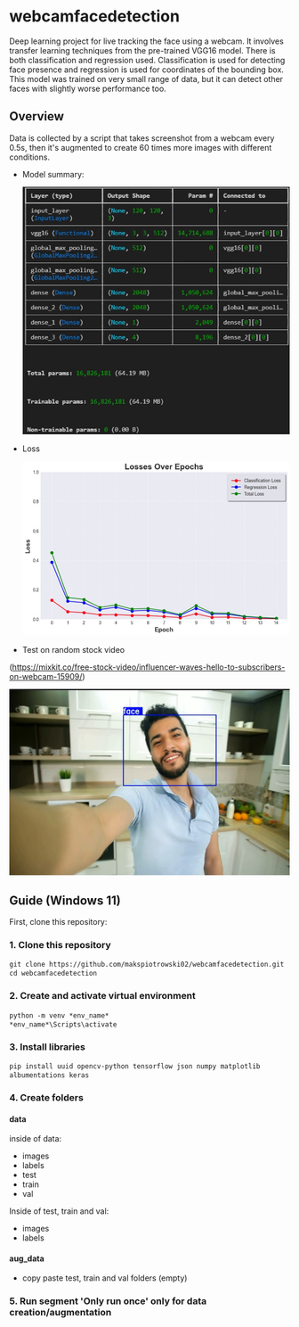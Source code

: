 # webcamfacedetection
Deep learning project for live tracking the face using a webcam. It involves transfer learning techniques from the pre-trained VGG16 model. There is both classification and regression used. Classification is used for detecting face presence and regression is used for coordinates of the bounding box. This model was trained on very small range of data, but it can detect other faces with slightly worse performance too.


## Overview
Data is collected by a script that takes screenshot from a webcam every 0.5s, then it's augmented to create 60 times more images with different conditions.
- Model summary: 

    ![Model summary](screenshots/summary.jpg)
- Loss

    ![Loss graph](screenshots/loss.jpg)

- Test on random stock video 

(https://mixkit.co/free-stock-video/influencer-waves-hello-to-subscribers-on-webcam-15909/)

    
![Evaluation](screenshots/test.jpg)

## Guide (Windows 11)

First, clone this repository: 

### 1. Clone this repository
    git clone https://github.com/makspiotrowski02/webcamfacedetection.git
    cd webcamfacedetection

### 2. Create and activate virtual environment
    python -m venv *env_name*
    *env_name*\Scripts\activate 

### 3. Install libraries
    pip install uuid opencv-python tensorflow json numpy matplotlib albumentations keras


### 4. Create folders
#### data
inside of data:

- images
- labels 
- test
- train
- val


Inside of test, train and val: 
- images 
- labels

#### aug_data
- copy paste test, train and val folders (empty)

### 5. Run segment 'Only run once' only for data creation/augmentation
